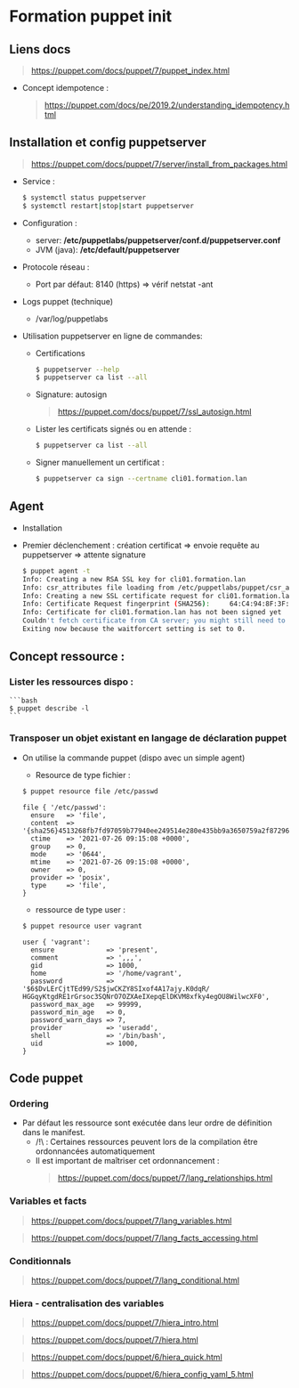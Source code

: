 # Formation puppet init

## Liens docs

> https://puppet.com/docs/puppet/7/puppet_index.html

- Concept idempotence :

    > https://puppet.com/docs/pe/2019.2/understanding_idempotency.html

## Installation et config puppetserver

> https://puppet.com/docs/puppet/7/server/install_from_packages.html

- Service :
    ```bash
    $ systemctl status puppetserver
    $ systemctl restart|stop|start puppetserver
    ```

- Configuration :
    - server: **/etc/puppetlabs/puppetserver/conf.d/puppetserver.conf**
    - JVM (java): **/etc/default/puppetserver**

- Protocole réseau :
    - Port par défaut: 8140 (https) => vérif netstat -ant

- Logs puppet (technique)
    - /var/log/puppetlabs

- Utilisation puppetserver en ligne de commandes:
    - Certifications
        ```bash
        $ puppetserver --help
        $ puppetserver ca list --all
        ```
    - Signature: autosign
      > https://puppet.com/docs/puppet/7/ssl_autosign.html
    
    - Lister les certificats signés ou en attende :
        ```bash
        $ puppetserver ca list --all
        ```
    
    - Signer manuellement un certificat :

        ```bash
        $ puppetserver ca sign --certname cli01.formation.lan
        ```


## Agent 

- Installation

- Premier déclenchement : création certificat => envoie requête au puppetserver => attente signature
    ```bash
    $ puppet agent -t
    Info: Creating a new RSA SSL key for cli01.formation.lan
    Info: csr_attributes file loading from /etc/puppetlabs/puppet/csr_attributes.   yal
    Info: Creating a new SSL certificate request for cli01.formation.lan
    Info: Certificate Request fingerprint (SHA256):     64:C4:94:8F:3F:BB:AA:DF:63:7A:17:22:38:4E:7D:A3:B7:FC:E8:B8:69:31:BE:D9:12:C3:E B:42:7F:71:94:8B
    Info: Certificate for cli01.formation.lan has not been signed yet
    Couldn't fetch certificate from CA server; you might still need to sign this agent's certificate (cli01.formation.lan).
    Exiting now because the waitforcert setting is set to 0.
    ```

## Concept ressource :

### Lister les ressources dispo :

    ```bash
    $ puppet describe -l
    ```


### Transposer un objet existant en langage de déclaration puppet

- On utilise la commande puppet (dispo avec un simple agent)

    - Resource de type fichier :
    ```bash
    $ puppet resource file /etc/passwd
    ```
    ```puppet
    file { '/etc/passwd':
      ensure   => 'file',
      content  => '{sha256}4513268fb7fd97059b77940ee249514e280e435bb9a3650759a2f8729662c7b5',
      ctime    => '2021-07-26 09:15:08 +0000',
      group    => 0,
      mode     => '0644',
      mtime    => '2021-07-26 09:15:08 +0000',
      owner    => 0,
      provider => 'posix',
      type     => 'file',
    }
    ```

    - ressource de type user :
    ```bash
    $ puppet resource user vagrant
    ```
    ```puppet
    user { 'vagrant':
      ensure             => 'present',
      comment            => ',,,',
      gid                => 1000,
      home               => '/home/vagrant',
      password           => '$6$DvLErCjtTEd99/S2$jwCKZY8SIxof4A17ajy.K0dqR/      HGGqyKtgdRE1rGrsoc3SQNrO7OZXAeIXepqElDKVM8xfky4egOU8WilwcXF0',
      password_max_age   => 99999,
      password_min_age   => 0,
      password_warn_days => 7,
      provider           => 'useradd',
      shell              => '/bin/bash',
      uid                => 1000,
    }
    ```


## Code puppet 

### Ordering

- Par défaut les ressource sont exécutée dans leur ordre de définition dans le manifest.
    - /!\ : Certaines ressources peuvent lors de la compilation être ordonnancées automatiquement
    - Il est important de maîtriser cet ordonnancement :
        > https://puppet.com/docs/puppet/7/lang_relationships.html

### Variables et facts

  > https://puppet.com/docs/puppet/7/lang_variables.html

  > https://puppet.com/docs/puppet/7/lang_facts_accessing.html


### Conditionnals

  > https://puppet.com/docs/puppet/7/lang_conditional.html

### Hiera - centralisation des variables

  > https://puppet.com/docs/puppet/7/hiera_intro.html

  > https://puppet.com/docs/puppet/7/hiera.html

  > https://puppet.com/docs/puppet/6/hiera_quick.html

  > https://puppet.com/docs/puppet/6/hiera_config_yaml_5.html
